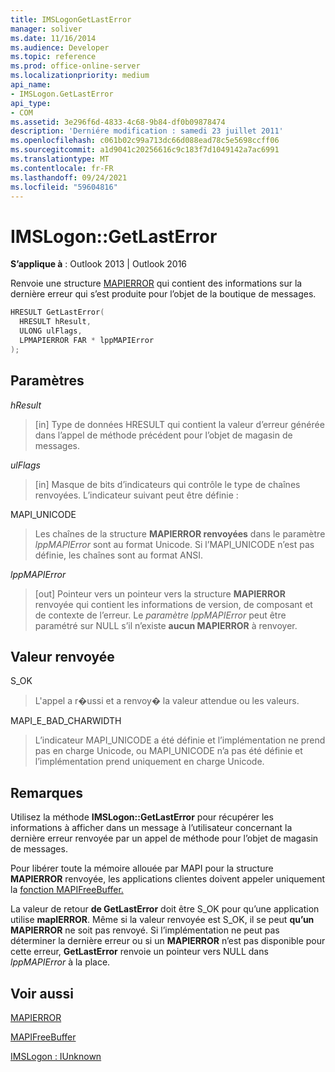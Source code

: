 ```yaml
---
title: IMSLogonGetLastError
manager: soliver
ms.date: 11/16/2014
ms.audience: Developer
ms.topic: reference
ms.prod: office-online-server
ms.localizationpriority: medium
api_name:
- IMSLogon.GetLastError
api_type:
- COM
ms.assetid: 3e296f6d-4833-4c68-9b84-df0b09878474
description: 'Derniére modification : samedi 23 juillet 2011'
ms.openlocfilehash: c061b02c99a713dc66d088ead78c5e5698ccff06
ms.sourcegitcommit: a1d9041c20256616c9c183f7d1049142a7ac6991
ms.translationtype: MT
ms.contentlocale: fr-FR
ms.lasthandoff: 09/24/2021
ms.locfileid: "59604816"
---
```

# <a name="imslogongetlasterror"></a>IMSLogon::GetLastError

  
  
**S’applique à** : Outlook 2013 | Outlook 2016 
  
Renvoie une structure [MAPIERROR](mapierror.md) qui contient des informations sur la dernière erreur qui s’est produite pour l’objet de la boutique de messages. 
  
```cpp
HRESULT GetLastError(
  HRESULT hResult,
  ULONG ulFlags,
  LPMAPIERROR FAR * lppMAPIError
);
```

## <a name="parameters"></a>Paramètres

 _hResult_
  
> [in] Type de données HRESULT qui contient la valeur d’erreur générée dans l’appel de méthode précédent pour l’objet de magasin de messages.
    
 _ulFlags_
  
> [in] Masque de bits d’indicateurs qui contrôle le type de chaînes renvoyées. L’indicateur suivant peut être définie :
    
MAPI_UNICODE 
  
> Les chaînes de la structure **MAPIERROR renvoyées** dans le paramètre  _lppMAPIError_ sont au format Unicode. Si l’MAPI_UNICODE n’est pas définie, les chaînes sont au format ANSI. 
    
 _lppMAPIError_
  
> [out] Pointeur vers un pointeur vers la structure **MAPIERROR** renvoyée qui contient les informations de version, de composant et de contexte de l’erreur. Le  _paramètre lppMAPIError_ peut être paramétré sur NULL s’il n’existe **aucun MAPIERROR** à renvoyer. 
    
## <a name="return-value"></a>Valeur renvoyée

S_OK 
  
> L'appel a r�ussi et a renvoy� la valeur attendue ou les valeurs.
    
MAPI_E_BAD_CHARWIDTH 
  
> L’indicateur MAPI_UNICODE a été définie et l’implémentation ne prend pas en charge Unicode, ou MAPI_UNICODE n’a pas été définie et l’implémentation prend uniquement en charge Unicode.
    
## <a name="remarks"></a>Remarques

Utilisez la méthode **IMSLogon::GetLastError** pour récupérer les informations à afficher dans un message à l’utilisateur concernant la dernière erreur renvoyée par un appel de méthode pour l’objet de magasin de messages. 
  
Pour libérer toute la mémoire allouée par MAPI pour la structure **MAPIERROR** renvoyée, les applications clientes doivent appeler uniquement la [fonction MAPIFreeBuffer.](mapifreebuffer.md) 
  
La valeur de retour **de GetLastError** doit être S_OK pour qu’une application utilise **mapIERROR**. Même si la valeur renvoyée est S_OK, il se peut **qu’un MAPIERROR** ne soit pas renvoyé. Si l’implémentation ne peut pas déterminer la dernière erreur ou si un **MAPIERROR** n’est pas disponible pour cette erreur, **GetLastError** renvoie un pointeur vers NULL dans  _lppMAPIError_ à la place. 
  
## <a name="see-also"></a>Voir aussi



[MAPIERROR](mapierror.md)
  
[MAPIFreeBuffer](mapifreebuffer.md)
  
[IMSLogon : IUnknown](imslogoniunknown.md)

